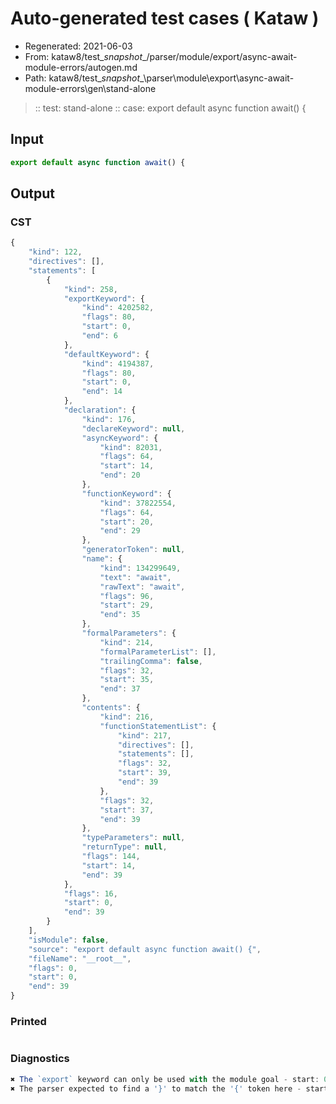 # Auto-generated test cases ( Kataw )
- Regenerated: 2021-06-03
- From: kataw8/test\__snapshot__/parser/module/export/async-await-module-errors/autogen.md
- Path: kataw8/test\__snapshot__\parser\module\export\async-await-module-errors\gen\stand-alone
> :: test: stand-alone
> :: case: export default async function await() {
## Input

`````js
export default async function await() {
`````
## Output

### CST

```javascript
{
    "kind": 122,
    "directives": [],
    "statements": [
        {
            "kind": 258,
            "exportKeyword": {
                "kind": 4202582,
                "flags": 80,
                "start": 0,
                "end": 6
            },
            "defaultKeyword": {
                "kind": 4194387,
                "flags": 80,
                "start": 0,
                "end": 14
            },
            "declaration": {
                "kind": 176,
                "declareKeyword": null,
                "asyncKeyword": {
                    "kind": 82031,
                    "flags": 64,
                    "start": 14,
                    "end": 20
                },
                "functionKeyword": {
                    "kind": 37822554,
                    "flags": 64,
                    "start": 20,
                    "end": 29
                },
                "generatorToken": null,
                "name": {
                    "kind": 134299649,
                    "text": "await",
                    "rawText": "await",
                    "flags": 96,
                    "start": 29,
                    "end": 35
                },
                "formalParameters": {
                    "kind": 214,
                    "formalParameterList": [],
                    "trailingComma": false,
                    "flags": 32,
                    "start": 35,
                    "end": 37
                },
                "contents": {
                    "kind": 216,
                    "functionStatementList": {
                        "kind": 217,
                        "directives": [],
                        "statements": [],
                        "flags": 32,
                        "start": 39,
                        "end": 39
                    },
                    "flags": 32,
                    "start": 37,
                    "end": 39
                },
                "typeParameters": null,
                "returnType": null,
                "flags": 144,
                "start": 14,
                "end": 39
            },
            "flags": 16,
            "start": 0,
            "end": 39
        }
    ],
    "isModule": false,
    "source": "export default async function await() {",
    "fileName": "__root__",
    "flags": 0,
    "start": 0,
    "end": 39
}
```

### Printed

```javascript

```

### Diagnostics

```javascript
✖ The `export` keyword can only be used with the module goal - start: 0, end: 6
✖ The parser expected to find a '}' to match the '{' token here - start: 39, end: 39

```

